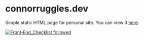 # connorruggles.dev
Simple static HTML page for personal site. You can view it [here](https://connorruggles.dev).

[![Front‑End_Checklist followed](https://img.shields.io/badge/Front‑End_Checklist-followed-brightgreen.svg)](https://github.com/thedaviddias/Front-End-Checklist/)